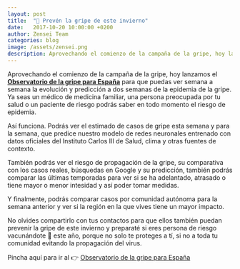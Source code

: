 ```yaml
---
layout: post
title:  "👾 Prevén la gripe de este invierno"
date:   2017-10-20 10:00:00 +0200
author: Zensei Team
categories: blog 
image: /assets/zensei.png
description: Aprovechando el comienzo de la campaña de la gripe, hoy lanzamos el Observatorio de la gripe para España para que puedas ver semana a semana la evolución y predicción a dos semanas de la epidemia de la gripe...
---
```


Aprovechando el comienzo de la campaña de la gripe, hoy lanzamos el **[Observatorio de la gripe para España](https://zenseiapp.com/gripe)** para que puedas ver semana a semana la evolución y predicción a dos semanas de la epidemia de la gripe. Ya seas un médico de medicina familiar, una persona preocupada por tu salud o un paciente de riesgo podrás saber en todo momento el riesgo de epidemia.  

Así funciona. Podrás ver el estimado de casos de gripe esta semana y para la semana, que predice nuestro modelo de redes neuronales entrenado con datos oficiales del Instituto Carlos III de Salud, clima y otras fuentes de contexto. 

También podrás ver el riesgo de propagación de la gripe, su comparativa con los casos reales, búsquedas en Google y su predicción, también podrás comparar las últimas temporadas para ver si se ha adelantado, atrasado o tiene mayor o menor intesidad y así poder tomar medidas. 

Y finalmente, podrás comparar casos por comunidad autónoma para la semana anterior y ver si la región en la que vives tiene un mayor impacto.

No olvides compartirlo con tus contactos para que ellos también puedan prevenir la gripe de este invierno y preparaté si eres persona de riesgo vacunándote 💉 este año, porque no solo te proteges a tí, si no a toda tu comunidad evitando la propagación del virus.

Pincha aquí para ir al 👉 [Observatorio de la gripe para España](https://zenseiapp.com/gripe)  